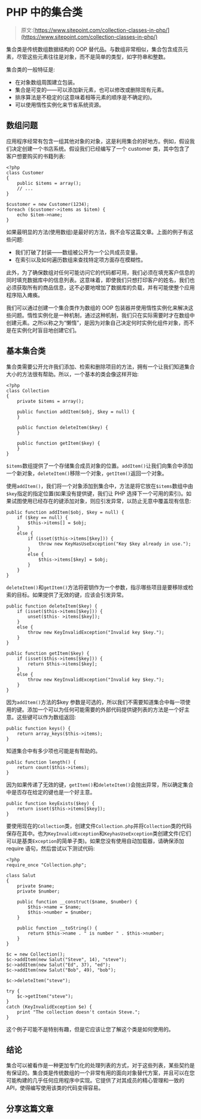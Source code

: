 # PHP 中的集合类

> 原文:[https://www.sitepoint.com/collection-classes-in-php/](https://www.sitepoint.com/collection-classes-in-php/)

集合类是传统数组数据结构的 OOP 替代品。与数组非常相似，集合包含成员元素，尽管这些元素往往是对象，而不是简单的类型，如字符串和整数。

集合类的一般特征是:

*   在对象数组周围建立包装。
*   集合是可变的——可以添加新元素，也可以修改或删除现有元素。
*   排序算法是不稳定的(这意味着相等元素的顺序是不确定的)。
*   可以使用惰性实例化来节省系统资源。

## 数组问题

应用程序经常有包含一组其他对象的对象，这是利用集合的好地方。例如，假设我们决定创建一个书店系统。假设我们已经编写了一个 customer 类，其中包含了客户想要购买的书籍列表:

```
<?php
class Customer 
{
    public $items = array();
    // ...
}

$customer = new Customer(1234);
foreach ($customer->items as $item) {
    echo $item->name;
}
```

如果最明显的方法(使用数组)是最好的方法，我不会写这篇文章。上面的例子有这些问题:

*   我们打破了封装——数组被公开为一个公共成员变量。
*   在索引以及如何遍历数组来查找特定项方面存在模糊性。

此外，为了确保数组对任何可能访问它的代码都可用，我们必须在填充客户信息的同时填充数据库中的信息列表。这意味着，即使我们只想打印客户的姓名，我们也必须获取所有的商品信息，这不必要地增加了数据库的负载，并有可能使整个应用程序陷入瘫痪。

我们可以通过创建一个集合类作为数组的 OOP 包装器并使用惰性实例化来解决这些问题。惰性实例化是一种机制，通过这种机制，我们只在实际需要时才在数组中创建元素。之所以称之为“懒惰”，是因为对象自己决定何时实例化组件对象，而不是在实例化时盲目地创建它们。

## 基本集合类

集合类需要公开允许我们添加、检索和删除项目的方法，拥有一个让我们知道集合大小的方法很有帮助。所以，一个基本的类会像这样开始:

```
<?php
class Collection 
{
    private $items = array();

    public function addItem($obj, $key = null) {
    }

    public function deleteItem($key) {
    }

    public function getItem($key) {
    }
}
```

`$items`数组提供了一个存储集合成员对象的位置。`addItem()`让我们向集合中添加一个新对象，`deleteItem()`移除一个对象，`getItem()`返回一个对象。

使用`addItem()`，我们将一个对象添加到集合中，方法是将它放在`$items`数组中由`$key`指定的指定位置(如果没有提供键，我们让 PHP 选择下一个可用的索引)。如果试图使用已经存在的键添加对象，则应引发异常，以防止无意中覆盖现有信息:

```
public function addItem($obj, $key = null) {
    if ($key == null) {
        $this->items[] = $obj;
    }
    else {
        if (isset($this->items[$key])) {
            throw new KeyHasUseException("Key $key already in use.");
        }
        else {
            $this->items[$key] = $obj;
        }
    }
}
```

`deleteItem()`和`getItem()`方法将密钥作为一个参数，指示哪些项目是要移除或检索的目标。如果提供了无效的键，应该会引发异常。

```
public function deleteItem($key) {
    if (isset($this->items[$key])) {
        unset($this- >items[$key]);
    }
    else {
        throw new KeyInvalidException("Invalid key $key.");
    }
}

public function getItem($key) {
    if (isset($this->items[$key])) {
        return $this->items[$key];
    }
    else {
        throw new KeyInvalidException("Invalid key $key.");
    }
}
```

因为`addItem()`方法的$key 参数是可选的，所以我们不需要知道集合中每一项使用的键。添加一个可以为任何可能需要的外部代码提供键列表的方法是一个好主意。这些键可以作为数组返回:

```
public function keys() {
    return array_keys($this->items);
}
```

知道集合中有多少项也可能是有帮助的。

```
public function length() {
    return count($this->items);
}
```

因为如果传递了无效的键，`getItem()`和`deleteItem()`会抛出异常，所以确定集合中是否存在给定的键也是一个好主意。

```
public function keyExists($key) {
    return isset($this->items[$key]);
}
```

要使用现在的`Collection`类，创建文件`Collection.php`并将`Collection`类的代码保存在其中。也为`KeyInvalidException`和`KeyhasUseException`类创建文件(它们可以是基类`Exception`的简单子类)。如果您没有使用自动加载器，请确保添加 require 语句，然后尝试以下测试代码:

```
<?php
require_once "Collection.php";

class Salut
{
    private $name;
    private $number;

    public function __construct($name, $number) {
        $this->name = $name;
        $this->number = $number;
    }

    public function __toString() {
        return $this->name . " is number " . $this->number;
    }
}

$c = new Collection();
$c->addItem(new Salut("Steve", 14), "steve");
$c->addItem(new Salut("Ed", 37), "ed");
$c->addItem(new Salut("Bob", 49), "bob");

$c->deleteItem("steve");

try {
    $c->getItem("steve");
}
catch (KeyInvalidException $e) {
    print "The collection doesn't contain Steve.";
}
```

这个例子可能不是特别有趣，但是它应该让您了解这个类是如何使用的。

## 结论

集合可以被看作是一种更加专门化的处理列表的方式，对于这些列表，某些契约是有保证的。集合类是传统数组的一个非常有用的面向对象替代方案，并且可以在您可能构建的几乎任何应用程序中实现。它提供了对其成员的精心管理和一致的 API，使得编写使用该类的代码变得容易。

## 分享这篇文章